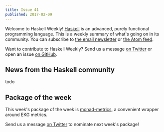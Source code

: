```yaml
---
title: Issue 41
published: 2017-02-09
---
```


Welcome to Haskell Weekly!
[Haskell](https://haskell-lang.org) is an advanced, purely functional programming language.
This is a weekly summary of what's going on in its community.
You can subscribe to [the email newsletter](https://news.us10.list-manage.com/subscribe?u=49a6a2e17b12be2c5c4dcb232&id=ffbbbbd930)
or [the Atom feed](/haskell-weekly.atom).

Want to contribute to Haskell Weekly?
Send us a message [on Twitter](https://twitter.com/haskellweekly)
or open an issue [on GitHub](https://github.com/haskellweekly/haskellweekly.github.io).

## News from the Haskell community

todo

## Package of the week

This week's package of the week is [monad-metrics](https://hackage.haskell.org/package/monad-metrics),
a convenient wrapper around EKG metrics.

Send us a message [on Twitter](https://twitter.com/haskellweekly) to nominate next week's package!
